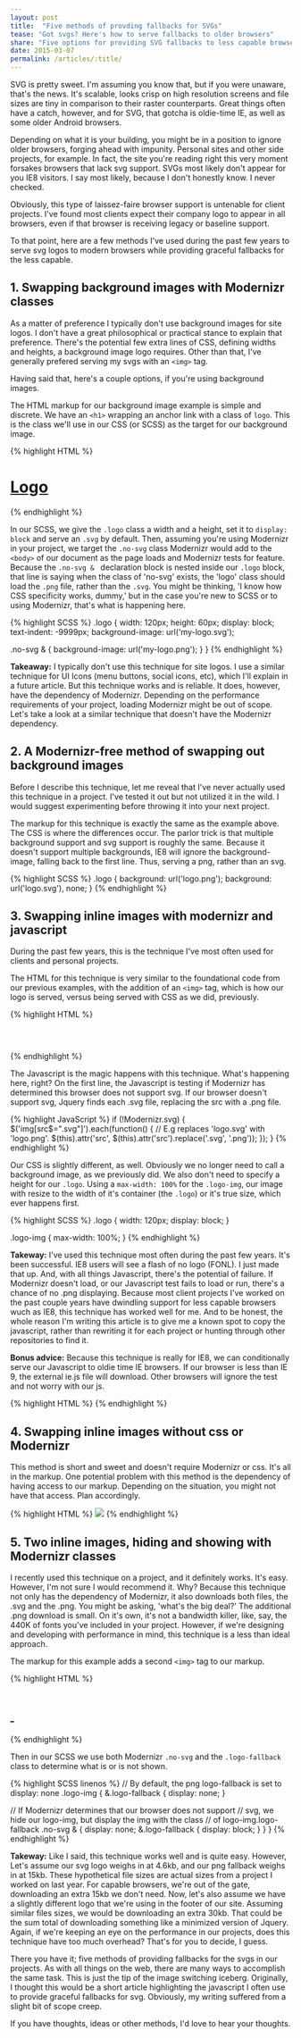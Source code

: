 ```yaml
---
layout: post
title:  "Five methods of provding fallbacks for SVGs"
tease: "Got svgs? Here's how to serve fallbacks to older browsers"
share: "Five options for providing SVG fallbacks to less capable browsers like IE8."
date: 2015-03-07
permalink: /articles/:title/
---
```



SVG is pretty sweet. I'm assuming you know that, but if you were unaware, that's the news. It's scalable, looks crisp on high resolution screens and file sizes are tiny in comparison to their raster counterparts. Great things often have a catch, however, and for SVG, that gotcha is oldie-time IE, as well as some older Android browsers.

Depending on what it is your building, you might be in a position to ignore older browsers, forging ahead with impunity. Personal sites and other side projects, for example. In fact, the site you're reading right this very moment forsakes browsers that lack svg support. SVGs most likely don't appear for you IE8 visitors. I say most likely, because I don't honestly know. I never checked.

Obviously, this type of laissez-faire browser support is untenable for client projects. I've found most clients expect their company logo to appear in all browsers, even if that browser is receiving legacy or baseline support.

To that point, here are a few methods I've used during the past few years to serve svg logos to modern browsers while providing graceful fallbacks for the less capable.

## 1. Swapping background images with Modernizr classes

As a matter of preference I typically don't use background images for site logos. I don't have a great philosophical or practical stance to explain that preference. There's the potential few extra lines of CSS, defining widths and heights, a background image logo requires. Other than that, I've generally prefered serving my svgs with an `<img>` tag.

Having said that, here's a couple options, if you're using background images.

The HTML markup for our background image example is simple and discrete. We have an `<h1>` wrapping an anchor link with a class of `logo`. This is the class we'll use in our CSS (or SCSS) as the target for our background image.

<div class="code-block" data-code="HTML">
{% highlight HTML %}
<h1 class="logo-mod">
  <a class="logo" href="/">Logo</a>
</h1>  <!-- /logo -->
{% endhighlight %}
</div>

In our SCSS, we give the `.logo` class a width and a height, set it to `display: block` and serve an `.svg` by default. Then, assuming you're using Modernizr in your project, we target the `.no-svg` class Modernizr would add to the `<body>` of our document as the page loads and Modernizr tests for feature. Because the `.no-svg & ` declaration block is nested inside our `.logo` block, that line is saying when the class of 'no-svg' exists, the 'logo' class should load the `.png` file, rather than the `.svg`. You might be thinking, 'I know how CSS specificity works, dummy,' but in the case you're new to SCSS or to using Modernizr, that's what is happening here.

<div class="code-block" data-code="SCSS">
{% highlight SCSS %}
.logo {
  width: 120px;
  height: 60px;
  display: block;
  text-indent: -9999px;
  background-image: url('my-logo.svg');

  .no-svg & {
    background-image: url('my-logo.png');
  }
}
{% endhighlight %}
</div>

**Takeaway:** I typically don't use this technique for site logos. I use a similar technique for UI Icons (menu buttons, social icons, etc), which I'll explain in a future article. But this technique works and is reliable. It does, however, have the dependency of Modernizr. Depending on the performance requirements of your project, loading Modernizr might be out of scope. Let's take a look at a similar technique that doesn't have the Modernizr dependency.

## 2. A Modernizr-free method of swapping out background images

Before I describe this technique, let me reveal that I've never actually used this technique in a project. I've tested it out but not utilized it in the wild. I would suggest experimenting before throwing it into your next project.

The markup for this technique is exactly the same as the example above. The CSS is where the differences occur. The parlor trick is that multiple background support and svg support is roughly the same. Because it doesn't support multiple backgrounds, IE8 will ignore the background-image, falling back to the first line. Thus, serving a png, rather than an svg.

<div class="code-block" data-code="SCSS">
{% highlight SCSS %}
.logo {
    background: url('logo.png');
    background: url('logo.svg'), none;
}
{% endhighlight %}
</div>

## 3. Swapping inline images with modernizr and javascript

During the past few years, this is the technique I've most often used for clients and personal projects.

The HTML for this technique is very similar to the foundational code from our previous examples, with the addition of an `<img>` tag, which is how our logo is served, versus being served with CSS as we did, previously.

<div class="code-block" data-code="HTML">
{% highlight HTML %}
<h1 class="logo-mod">
  <a class="logo" href="/">
    <img class="logo-img" src="logo.svg" alt="" />
  </a>
</h1>  <!-- /logo -->
{% endhighlight %}
</div>

The Javascript is the magic happens with this technique. What's happening here, right? On the first line, the Javascript is testing if Modernizr has determined this browser does not support svg. If our browser doesn't support svg, Jquery finds each .svg file, replacing the src with a .png file.

<div class="code-block" data-code="Javascript">
{% highlight JavaScript %}
if (!Modernizr.svg) {
  $('img[src$=".svg"]').each(function() {
    // E.g replaces 'logo.svg' with 'logo.png'.
    $(this).attr('src', $(this).attr('src').replace('.svg', '.png'));
  });
}
{% endhighlight %}
</div>

Our CSS is slightly different, as well. Obviously we no longer need to call a background image, as we previously did. We also don't need to specify a height for our `.logo`. Using a `max-width: 100%` for the `.logo-img`, our image with resize to the width of it's container (the `.logo`) or it's true size, which ever happens first.

<div class="code-block" data-code="SCSS">
{% highlight SCSS %}
.logo {
  width: 120px;
  display: block;
}

.logo-img {
  max-width: 100%;
}
{% endhighlight %}
</div>

**Takeway:** I've used this technique most often during the past few years. It's been successful. IE8 users will see a flash of no logo (FONL). I just made that up. And, with all things Javascript, there's the potential of failure. If Modernizr doesn't load, or our Javascript test fails to load or run, there's a chance of no .png displaying. Because most client projects I've worked on the past couple years have dwindling support for less capable browsers wuch as IE8, this technique has worked well for me. And to be honest, the whole reason I'm writing this article is to give me a known spot to copy the javascript, rather than rewriting it for each project or hunting through other repositories to find it.

**Bonus advice:** Because this technique is really for IE8, we can conditionally serve our Javascript to oldie time IE browsers. If our browser is less than IE 9, the external ie.js file will download. Other browsers will ignore the test and not worry with our js.

<div class="code-block" data-code="HTML">
{% highlight HTML %}
<!--[if lt IE 9]>
  <script src="ie.js" type="text/javascript"></script>
<![endif]-->
{% endhighlight %}
</div>

## 4. Swapping inline images without css or Modernizr

This method is short and sweet and doesn't require Modernizr or css. It's all in the markup. One potential problem with this method is the dependency of having access to our markup. Depending on the situation, you might not have that access. Plan accordingly.

<div class="code-block" data-code="HTML">
{% highlight HTML %}
<img src="logo.svg" onerror="this.src='logo.png'; this.onerror=null;">
{% endhighlight %}
</div>

## 5. Two inline images, hiding and showing with Modernizr classes

I recently used this technique on a project, and it definitely works. It's easy. However, I'm not sure I would recommend it. Why? Because this technique not only has the dependency of Modernizr, it also downloads both files, the .svg and the .png. You might be asking, 'what's the big deal?' The additional .png download is small. On it's own, it's not a bandwidth killer, like, say, the 440K of fonts you've included in your project. However, if we're designing and developing with performance in mind, this technique is a less than ideal approach.

The markup for this example adds a second `<img>` tag to our markup.

<div class="code-block" data-code="HTML">
{% highlight HTML %}
<h1 class="logo-mod">
  <a class="logo" href="/">
    <img class="nav-logo-img" src="logo.svg" alt="">
    <img class="nav-logo-img logo-fallback" src="logo.png" alt="">
  </a>
</h1>  <!-- /logo -->
{% endhighlight %}
</div>

Then in our SCSS we use both Modernizr `.no-svg` and the `.logo-fallback` class to determine what is or is not shown.

<div class="code-block" data-code="SCSS">
{% highlight SCSS linenos %}
// By default, the png logo-fallback is set to display: none
.logo-img {
  &.logo-fallback {
    display: none;
  }

  // If Modernizr determines that our browser does not support
  // svg, we hide our logo-img, but display the img with the class
  // of logo-img.logo-fallback
  .no-svg & {
    display: none;
    &.logo-fallback {
      display: block;
    }
  }
}
{% endhighlight %}
</div>

**Takeway:** Like I said, this technique works well and is quite easy. However, Let's assume our svg logo weighs in at 4.6kb, and our png fallback weighs in at 15kb. These hypothetical file sizes are actual sizes from a project I worked on last year. For capable browsers, we're out of the gate, downloading an extra 15kb we don't need. Now, let's also assume we have a slightly different logo that we're using in the footer of our site. Assuming similar files sizes, we would be downloading an extra 30kb. That could be the sum total of downloading something like a minimized version of Jquery. Again, if we're keeping an eye on the performance in our projects, does this technique have too much overhead? That's for you to decide, I guess.

There you have it; five methods of providing fallbacks for the svgs in our projects. As with all things on the web, there are many ways to accomplish the same task. This is just the tip of the image switching iceberg. Originally, I thought this would be a short article highlighting the javascript I often use to provide graceful fallbacks for svg. Obviously, my writing suffered from a slight bit of scope creep.

If you have thoughts, ideas or other methods, I'd love to hear your thoughts.
